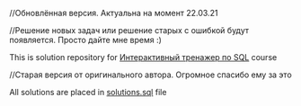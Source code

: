 //Обновлённая версия. Актуальна на момент 22.03.21

//Решение новых задач или решение старых с ошибкой будут появляется. Просто дайте мне время :)

This is solution repository for [Интерактивный тренажер по SQL](https://stepik.org/course/63054) course

//Старая версия от оригинального автора. Огромное спасибо ему за это

All solutions are placed in [solutions.sql](https://github.com/iamtodor/stepik-sql/blob/master/solutions.sql) file


